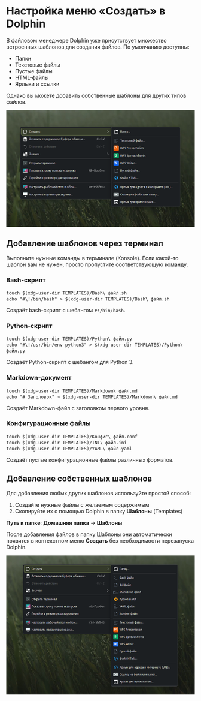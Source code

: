 # Настройка меню «Создать» в Dolphin

В файловом менеджере Dolphin уже присутствует множество встроенных шаблонов для создания файлов. По умолчанию доступны:

- Папки
- Текстовые файлы
- Пустые файлы
- HTML-файлы
- Ярлыки и ссылки

Однако вы можете добавить собственные шаблоны для других типов файлов.

![Шаблоны в Dolphin](./img/dolphin-templates-1.png)

## Добавление шаблонов через терминал

Выполните нужные команды в терминале (Konsole). Если какой-то шаблон вам не нужен, просто пропустите соответствующую команду.

### Bash-скрипт

```shell
touch $(xdg-user-dir TEMPLATES)/Bash\ файл.sh
echo "#\!/bin/bash" > $(xdg-user-dir TEMPLATES)/Bash\ файл.sh
```

Создаёт bash-скрипт с шебангом `#!/bin/bash`.

### Python-скрипт

```shell
touch $(xdg-user-dir TEMPLATES)/Python\ файл.py
echo "#\!/usr/bin/env python3" > $(xdg-user-dir TEMPLATES)/Python\ файл.py
```

Создаёт Python-скрипт с шебангом для Python 3.

### Markdown-документ

```shell
touch $(xdg-user-dir TEMPLATES)/Markdown\ файл.md
echo "# Заголовок" > $(xdg-user-dir TEMPLATES)/Markdown\ файл.md
```

Создаёт Markdown-файл с заголовком первого уровня.

### Конфигурационные файлы

```shell
touch $(xdg-user-dir TEMPLATES)/Конфиг\ файл.conf
touch $(xdg-user-dir TEMPLATES)/INI\ файл.ini
touch $(xdg-user-dir TEMPLATES)/YAML\ файл.yaml
```

Создаёт пустые конфигурационные файлы различных форматов.

## Добавление собственных шаблонов

Для добавления любых других шаблонов используйте простой способ:

1. Создайте нужные файлы с желаемым содержимым
2. Скопируйте их с помощью Dolphin в папку **Шаблоны** (Templates)

**Путь к папке**: **Домашняя папка** → **Шаблоны**

После добавления файлов в папку Шаблоны они автоматически появятся в контекстном меню **Создать** без необходимости перезапуска Dolphin.

![Шаблоны в Dolphin](./img/dolphin-templates-2.png)
